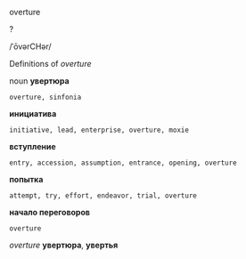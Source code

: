 overture

?

/ˈōvərCHər/

Definitions of _overture_

noun
**увертюра**

    overture, sinfonia
**инициатива**

    initiative, lead, enterprise, overture, moxie
**вступление**

    entry, accession, assumption, entrance, opening, overture
**попытка**

    attempt, try, effort, endeavor, trial, overture
**начало переговоров**

    overture

_overture_
**увертюра**, **увертья**